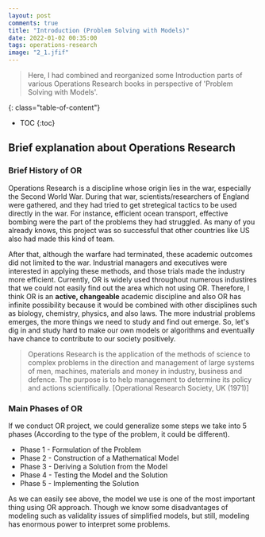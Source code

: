 ```yaml
---
layout: post
comments: true
title: "Introduction (Problem Solving with Models)"
date: 2022-01-02 00:35:00
tags: operations-research
image: "2_1.jfif"
---
```


> Here, I had combined and reorganized some Introduction parts of various Operations Research books in perspective of 'Problem Solving with Models'.  

<!--more-->

{: class="table-of-content"}
* TOC
{:toc}


## Brief explanation about Operations Research
### Brief History of OR
 Operations Research is a discipline whose origin lies in the war, especially the Second World War. During that war, scientists/researchers of England were gathered, and they had tried to get stretegical tactics to be used directly in the war. For instance, efficient ocean transport, effective bombing were the part of the problems they had struggled. As many of you already knows, this project was so successful that other countries like US also had made this kind of team. <p>
 After that, although the warfare had terminated, these academic outcomes did not limited to the war. Industrial managers and executives were interested in applying these methods, and those trials made the industry more efficient. Currently, OR is widely used throughout numerous industires that we could not easily find out the area which not using OR. Therefore, I think OR is an <b>active, changeable</b> academic discipline and also OR has infinite possibility because it would be combined with other disciplines such as biology, chemistry, physics, and also laws. The more industrial problems emerges, the more things we need to study and find out emerge. So, let's dig in and study hard to make our own models or algorithms and eventually have chance to contribute to our society positively. 
 
> Operations Research is the application of the methods of science to complex problems in the direction and management of large systems of men, machines, materials and money in industry, business and defence. The purpose is to help management to determine its policy and actions scientifically. [Operational Research Society, UK (1971)]  

### Main Phases of OR
If we conduct OR project, we could generalize some steps we take into 5 phases (According to the type of the problem, it could be different). 
* Phase 1 - Formulation of the Problem 
* Phase 2 - Construction of a Mathematical Model
* Phase 3 - Deriving a Solution from the Model
* Phase 4 - Testing the Model and the Solution
* Phase 5 - Implementing the Solution

<p>
  		As we can easily see above, the model we use is one of the most important thing using OR approach. Though we know some disadvantages of modeling such as validality issues of simplified models, but still, modeling has enormous power to interpret some problems. 
</p>

